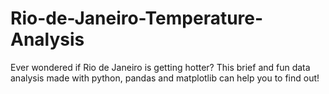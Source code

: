 # Rio-de-Janeiro-Temperature-Analysis
Ever wondered if Rio de Janeiro is getting hotter? This brief and fun data analysis made with python, pandas and matplotlib can help you to find out!
